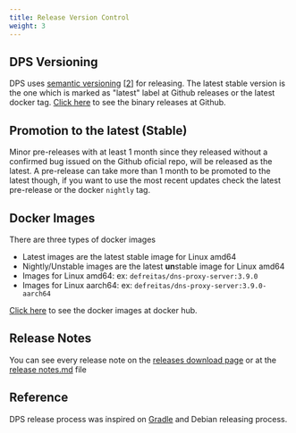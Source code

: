 ```yaml
---
title: Release Version Control
weight: 3
---
```


## DPS Versioning

DPS uses [semantic versioning][1] \[[2][6]\] for releasing. The latest stable version is the one which is marked
as "latest" label at Github releases or the latest docker tag. [Click here][2] to see the binary releases at Github.

## Promotion to the latest (Stable)
Minor pre-releases with at least 1 month since they released without a confirmed bug issued on the Github oficial repo,
will be released as the latest. A pre-release can take more than 1 month to be promoted to the latest though, if 
you want to use the most recent updates check the latest pre-release or the docker `nightly` tag.

## Docker Images

There are three types of docker images

* Latest images are the latest stable image for Linux amd64
* Nightly/Unstable images are the latest **un**stable image for Linux amd64
* Images for Linux amd64: ex: `defreitas/dns-proxy-server:3.9.0`
* Images for Linux aarch64: ex: `defreitas/dns-proxy-server:3.9.0-aarch64`

[Click here][3] to see the docker images at docker hub.

## Release Notes
You can see every release note on the [releases download page][2] or at the [release notes.md][5] file

## Reference
DPS release process was inspired on [Gradle][4] and Debian releasing process.

[1]: https://en.wikipedia.org/wiki/Software_versioning#Semantic_versioning
[2]: https://github.com/mageddo/dns-proxy-server/releases
[3]: https://hub.docker.com/r/defreitas/dns-proxy-server/
[4]: https://docs.gradle.org/7.6.1/release-notes.html
[5]: https://github.com/mageddo/dns-proxy-server/blob/master/RELEASE-NOTES.md
[6]: https://semver.org/

